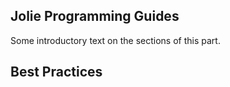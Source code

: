 ## Jolie Programming Guides

Some introductory text on the sections of this part.

## Best Practices